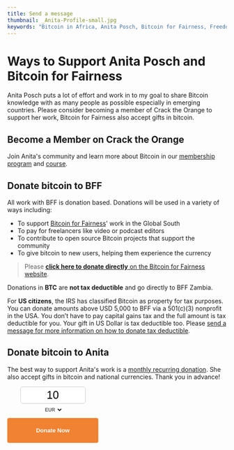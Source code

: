 ```yaml
---
title: Send a message
thumbnail: _Anita-Profile-small.jpg
keywords: "Bitcoin in Africa, Anita Posch, Bitcoin for Fairness, Freedom Technology"
---
```


# Ways to Support Anita Posch and Bitcoin for Fairness

Anita Posch puts a lot of effort and work in to my goal to share Bitcoin knowledge with as many people as possible especially in emerging countries. Please consider becoming a member of Crack the Orange to support her work, Bitcoin for Fairness also accept gifts in bitcoin.

## Become a Member on Crack the Orange

Join Anita's community and learn more about Bitcoin in our [membership program](https://my.cracktheorange.com/memberships/) and [course](https://my.cracktheorange.com/learn-bitcoin-course/).

## Donate bitcoin to BFF

All work with BFF is donation based. Donations will be used in a variety of ways including:

- To support [Bitcoin for Fairness](https://bffbtc.org)' work in the Global South
- To pay for freelancers like video or podcast editors
- To contribute to open source Bitcoin projects that support the community
- To give bitcoin to new users, helping them experience the currency

> Please [**click here to donate directly** on the Bitcoin for Fairness website](https://bffbtc.org/donate).

Donations in **BTC** are **not tax deductible** and go directly to BFF Zambia. 

For **US citizens**, the IRS has classified Bitcoin as property for tax purposes. You can donate amounts above USD 5,000 to BFF via a 501(c)(3) nonprofit in the USA. You don’t have to pay capital gains tax and the full amount is tax deductible for you. Your gift in US Dollar is tax deductible too. Please [send a message for more information on how to donate tax deductible](https://bffbtc.org/contact/).


## Donate bitcoin to Anita

The best way to support Anita's work is a [monthly recurring donation](https://anita.link/member). She also accept gifts in bitcoin and national currencies. Thank you in advance!

<style type="text/css"> .btcpay-form { display: inline-flex; align-items: center; justify-content: center; } .btcpay-form--inline { flex-direction: row; } .btcpay-form--block { flex-direction: column; } .btcpay-form--inline .submit { margin-left: 15px; } .btcpay-form--block select { margin-top: 5px; margin-bottom: 10px; } .btcpay-form .btcpay-custom-container{ text-align: center; }.btcpay-custom { display: flex; align-items: center; justify-content: center; } .btcpay-form .plus-minus { cursor:pointer; font-size:25px; line-height: 25px; background: #DFE0E1; height: 30px; width: 45px; border:none; border-radius: 60px; margin: auto 5px; display: inline-flex; justify-content: center; } .btcpay-form select { color: currentColor; background: transparent; border:1px solid transparent; display: block; padding: 1px; margin-left: auto; margin-right: auto; font-size: 11px; cursor: pointer; } .btcpay-form select:hover { border-color: #ccc; } .btcpay-form option { color: #000; background: rgba(0,0,0,.1); } .btcpay-input-price { -moz-appearance: textfield; border: 1px solid #ccc; box-shadow: none; text-align: center; font-size: 25px; margin: auto; border-radius: 5px; line-height: 35px; background: #fff; }.btcpay-input-price::-webkit-outer-spin-button, .btcpay-input-price::-webkit-inner-spin-button { -webkit-appearance: none; margin: 0; } </style>
<form method="POST" action="https://pay.bffbtc.org/api/v1/invoices" class="btcpay-form btcpay-form--block">
    <input type="hidden" name="storeId" value="GVipQz7RCnWYf79VYiJGXBGdCLRopCkTkcpXuGqL35PG" />
    <div class="btcpay-custom-container">
        <div class="btcpay-custom">
            <input class="btcpay-input-price" type="number" name="price" step="any" value="10" data-price="10" style="width:6em;" />
        </div>
        <select name="currency">
            <option value="USD">USD</option>
            <option value="GBP">GBP</option>
            <option value="EUR" selected>EUR</option>
            <option value="BTC">BTC</option>
        </select>
    </div>
    <button type="submit" class="submit" name="submit" style="min-width:209px;min-height:57px;border-radius:4px;border-style:none;background-color:#f18232;cursor:pointer;" title="Pay with BTCPay Server, a Self-Hosted Bitcoin Payment Processor"><span style="color:#fff; font-weight:bold;">Donate Now</span>
    </button>
</form>
